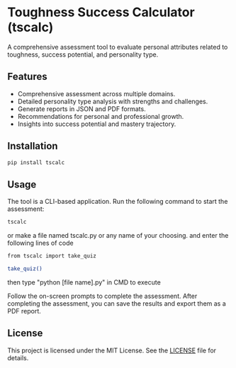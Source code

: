# Toughness Success Calculator (tscalc)

A comprehensive assessment tool to evaluate personal attributes related to toughness, success potential, and personality type.

## Features

- Comprehensive assessment across multiple domains.
- Detailed personality type analysis with strengths and challenges.
- Generate reports in JSON and PDF formats.
- Recommendations for personal and professional growth.
- Insights into success potential and mastery trajectory.

## Installation

```bash
pip install tscalc
```

## Usage

The tool is a CLI-based application. Run the following command to start the assessment:

```bash
tscalc
```
or make a file named tscalc.py or any name of your choosing.
and enter the following lines of code

```bash
from tscalc import take_quiz

take_quiz()
```
then type "python [file name].py" in CMD to execute

Follow the on-screen prompts to complete the assessment. After completing the assessment, you can save the results and export them as a PDF report.


## License

This project is licensed under the MIT License. See the [LICENSE](LICENSE) file for details.
